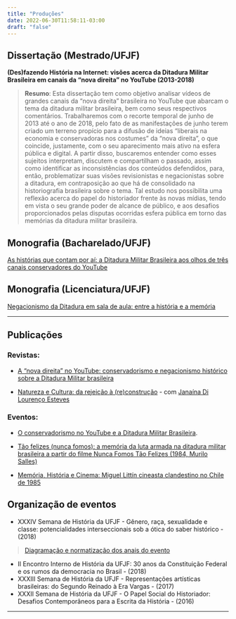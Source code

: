 ```yaml
---
title: "Produções"
date: 2022-06-30T11:58:11-03:00
draft: "false"
---
```


## Dissertação (Mestrado/UFJF)

**(Des)fazendo História na Internet: visões acerca da Ditadura Militar Brasileira em canais da “nova direita” no YouTube (2013-2018)**

> **Resumo**: Esta dissertação tem como objetivo analisar vídeos de grandes canais da “nova direita” brasileira no YouTube que abarcam o tema da ditadura militar brasileira, bem como seus respectivos comentários. Trabalharemos com o recorte temporal de junho de 2013 até o ano de 2018, pelo fato de as manifestações de junho terem criado um terreno propício para a difusão de ideias “liberais na economia e conservadoras nos costumes” da “nova direita”, o que coincide, justamente, com o seu aparecimento mais ativo na esfera pública e digital. A partir disso, buscaremos entender como esses sujeitos interpretam, discutem e compartilham o passado, assim como identificar as inconsistências dos conteúdos defendidos, para, então, problematizar suas visões revisionistas e negacionistas sobre a ditadura, em contraposição ao que há de consolidado na historiografia brasileira sobre o tema. Tal estudo nos possibilita uma reflexão acerca do papel do historiador frente às novas mídias, tendo em vista o seu grande poder de alcance de público, e aos desafios proporcionados pelas disputas ocorridas esfera pública em torno das memórias da ditadura militar brasileira.


## Monografia (Bacharelado/UFJF)

[As histórias que contam por aí: a Ditadura Militar Brasileira aos olhos de três canais conservadores do YouTube](https://drive.google.com/file/d/1e6iE2c-CGmdumJMd0nhIerhNN1wKaWWK/view?usp=sharing)

## Monografia (Licenciatura/UFJF)

[Negacionismo da Ditadura em sala de aula: entre a história e a memória](https://drive.google.com/file/d/1wOziNnl0mgOj5bJhTqTE5U8nvbsIwh7w/view?usp=sharing)

***

## Publicações

### Revistas:

- [A “nova direita” no YouTube: conservadorismo e negacionismo histórico sobre a Ditadura Militar brasileira](https://publicacoes.ufes.br/agora/article/view/26411)
    
- [Natureza e Cultura: da rejeição à (re)construção](https://doi.org/10.34019/1981-2140.2018.17510) \- com [Janaína Di Lourenço Esteves](http://lattes.cnpq.br/0085162393782572)
    
    
### Eventos:

- [O conservadorismo no YouTube e a Ditadura Militar Brasileira](https://www.academia.edu/40715252/O_conservadorismo_no_YouTube_e_a_Ditadura_Militar_Brasileira).
    
- [Tão felizes (nunca fomos): a memória da luta armada na ditadura militar brasileira a partir do filme Nunca Fomos Tão Felizes (1984, Murilo Salles)](https://www.academia.edu/40287763/T%C3%A3o_felizes_nunca_fomos_a_mem%C3%B3ria_da_luta_armada_na_ditadura_militar_brasileira_a_partir_do_filme_Nunca_Fomos_T%C3%A3o_Felizes_1984_Murilo_Salles_)
    
- [Memória, História e Cinema: Miguel Littín cineasta clandestino no Chile de 1985](https://www.academia.edu/33837941/Mem%C3%B3ria_Hist%C3%B3ria_e_Cinema_Miguel_Litt%C3%ADn_cineasta_clandestino_no_Chile_de_1985)

## Organização de eventos

- XXXIV Semana de História da UFJF - Gênero, raça, sexualidade e classe: potencialidades interseccionais sob a ótica do saber histórico - (2018) 
> [Diagramação e normatização dos anais do evento](https://www.ufjf.br/semanadehistoria/files/2010/02/Anais-2018.pdf)
- II Encontro Interno de História da UFJF: 30 anos da Constituição Federal e os rumos da democracia no Brasil - (2018)
- XXXIII Semana de História da UFJF - Representações artísticas brasileiras: do Segundo Reinado à Era Vargas - (2017)
- XXXII Semana de História da UFJF - O Papel Social do Historiador: Desafios Contemporâneos para a Escrita da História - (2016)
***